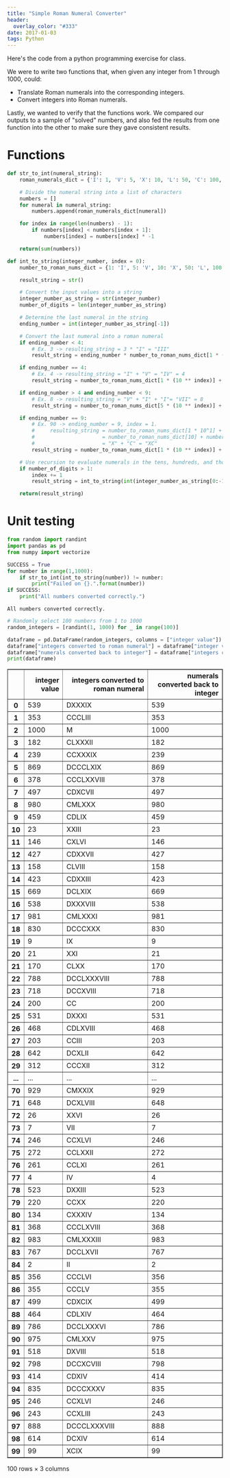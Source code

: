 ```yaml
---
title: "Simple Roman Numeral Converter"
header:
  overlay_color: "#333"
date: 2017-01-03
tags: Python
---
```


Here's the code from a python programming exercise for class.

We were to write two functions that, when given any integer from 1 through 1000, could:
* Translate Roman numerals into the corresponding integers.
* Convert integers into Roman numerals.

Lastly, we wanted to verify that the functions work. We compared our outputs to a sample of "solved" numbers, and also fed the results from one function into the other to make sure they gave consistent results.

# Functions

```python
def str_to_int(numeral_string):
    roman_numerals_dict = {'I': 1, 'V': 5, 'X': 10, 'L': 50, 'C': 100, 'D':500, 'M':1000}

    # Divide the numeral string into a list of characters
    numbers = []
    for numeral in numeral_string:
        numbers.append(roman_numerals_dict[numeral])

    for index in range(len(numbers) - 1):
        if numbers[index] < numbers[index + 1]:
            numbers[index] = numbers[index] * -1

    return(sum(numbers))
```


```python
def int_to_string(integer_number, index = 0):
    number_to_roman_nums_dict = {1: 'I', 5: 'V', 10: 'X', 50: 'L', 100:'C', 500: 'D', 1000: 'M'}

    result_string = str()

    # Convert the input values into a string
    integer_number_as_string = str(integer_number)
    number_of_digits = len(integer_number_as_string)

    # Determine the last numeral in the string
    ending_number = int(integer_number_as_string[-1])

    # Convert the last numeral into a roman numeral
    if ending_number < 4:
        # Ex. 3 -> resulting_string = 3 * "I" = "III"
        result_string = ending_number * number_to_roman_nums_dict[1 * (10 ** index)]

    if ending_number == 4:
        # Ex. 4 -> resulting_string = "I" + "V" = "IV" = 4
        result_string = number_to_roman_nums_dict[1 * (10 ** index)] + number_to_roman_nums_dict[5 * (10 ** index)]

    if ending_number > 4 and ending_number < 9:
        # Ex. 8 -> resulting_string = "V" + "I" + "I"= "VII" = 8
        result_string = number_to_roman_nums_dict[5 * (10 ** index)] + (ending_number % 5) * number_to_roman_nums_dict[1 * (10 ** index)]

    if ending_number == 9:
        # Ex. 90 -> ending_number = 9, index = 1.
        #     resulting_string = number_to_roman_nums_dict[1 * 10^1] + number_to_roman_nums_dict[10 * 10^1]
        #                      = number_to_roman_nums_dict[10] + number_to_roman_nums_dict[100]
        #                      = "X" + "C" = "XC"
        result_string = number_to_roman_nums_dict[1 * (10 ** index)] + number_to_roman_nums_dict[10 * (10 ** index)]

    # Use recursion to evaluate numerals in the tens, hundreds, and thousands places
    if number_of_digits > 1:
        index += 1
        result_string = int_to_string(int(integer_number_as_string[0:-1]), index) + result_string

    return(result_string)
```

# Unit testing


```python
from random import randint
import pandas as pd
from numpy import vectorize
```


```python
SUCCESS = True
for number in range(1,1000):
    if str_to_int(int_to_string(number)) != number:
        print("Failed on {}.".format(number))
if SUCCESS:
    print("All numbers converted correctly.")
```

    All numbers converted correctly.



```python
# Randomly select 100 numbers from 1 to 1000
random_integers = [randint(1, 1000) for _ in range(100)]

dataframe = pd.DataFrame(random_integers, columns = ["integer value"])
dataframe["integers converted to roman numeral"] = dataframe["integer value"].apply(vectorize(int_to_string))
dataframe["numerals converted back to integer"] = dataframe["integers converted to roman numeral"].apply(vectorize(str_to_int))
print(dataframe)
```




<div>
<table border="1" class="dataframe">
  <thead>
    <tr style="text-align: right;">
      <th></th>
      <th>integer value</th>
      <th>integers converted to roman numeral</th>
      <th>numerals converted back to integer</th>
    </tr>
  </thead>
  <tbody>
    <tr>
      <th>0</th>
      <td>539</td>
      <td>DXXXIX</td>
      <td>539</td>
    </tr>
    <tr>
      <th>1</th>
      <td>353</td>
      <td>CCCLIII</td>
      <td>353</td>
    </tr>
    <tr>
      <th>2</th>
      <td>1000</td>
      <td>M</td>
      <td>1000</td>
    </tr>
    <tr>
      <th>3</th>
      <td>182</td>
      <td>CLXXXII</td>
      <td>182</td>
    </tr>
    <tr>
      <th>4</th>
      <td>239</td>
      <td>CCXXXIX</td>
      <td>239</td>
    </tr>
    <tr>
      <th>5</th>
      <td>869</td>
      <td>DCCCLXIX</td>
      <td>869</td>
    </tr>
    <tr>
      <th>6</th>
      <td>378</td>
      <td>CCCLXXVIII</td>
      <td>378</td>
    </tr>
    <tr>
      <th>7</th>
      <td>497</td>
      <td>CDXCVII</td>
      <td>497</td>
    </tr>
    <tr>
      <th>8</th>
      <td>980</td>
      <td>CMLXXX</td>
      <td>980</td>
    </tr>
    <tr>
      <th>9</th>
      <td>459</td>
      <td>CDLIX</td>
      <td>459</td>
    </tr>
    <tr>
      <th>10</th>
      <td>23</td>
      <td>XXIII</td>
      <td>23</td>
    </tr>
    <tr>
      <th>11</th>
      <td>146</td>
      <td>CXLVI</td>
      <td>146</td>
    </tr>
    <tr>
      <th>12</th>
      <td>427</td>
      <td>CDXXVII</td>
      <td>427</td>
    </tr>
    <tr>
      <th>13</th>
      <td>158</td>
      <td>CLVIII</td>
      <td>158</td>
    </tr>
    <tr>
      <th>14</th>
      <td>423</td>
      <td>CDXXIII</td>
      <td>423</td>
    </tr>
    <tr>
      <th>15</th>
      <td>669</td>
      <td>DCLXIX</td>
      <td>669</td>
    </tr>
    <tr>
      <th>16</th>
      <td>538</td>
      <td>DXXXVIII</td>
      <td>538</td>
    </tr>
    <tr>
      <th>17</th>
      <td>981</td>
      <td>CMLXXXI</td>
      <td>981</td>
    </tr>
    <tr>
      <th>18</th>
      <td>830</td>
      <td>DCCCXXX</td>
      <td>830</td>
    </tr>
    <tr>
      <th>19</th>
      <td>9</td>
      <td>IX</td>
      <td>9</td>
    </tr>
    <tr>
      <th>20</th>
      <td>21</td>
      <td>XXI</td>
      <td>21</td>
    </tr>
    <tr>
      <th>21</th>
      <td>170</td>
      <td>CLXX</td>
      <td>170</td>
    </tr>
    <tr>
      <th>22</th>
      <td>788</td>
      <td>DCCLXXXVIII</td>
      <td>788</td>
    </tr>
    <tr>
      <th>23</th>
      <td>718</td>
      <td>DCCXVIII</td>
      <td>718</td>
    </tr>
    <tr>
      <th>24</th>
      <td>200</td>
      <td>CC</td>
      <td>200</td>
    </tr>
    <tr>
      <th>25</th>
      <td>531</td>
      <td>DXXXI</td>
      <td>531</td>
    </tr>
    <tr>
      <th>26</th>
      <td>468</td>
      <td>CDLXVIII</td>
      <td>468</td>
    </tr>
    <tr>
      <th>27</th>
      <td>203</td>
      <td>CCIII</td>
      <td>203</td>
    </tr>
    <tr>
      <th>28</th>
      <td>642</td>
      <td>DCXLII</td>
      <td>642</td>
    </tr>
    <tr>
      <th>29</th>
      <td>312</td>
      <td>CCCXII</td>
      <td>312</td>
    </tr>
    <tr>
      <th>...</th>
      <td>...</td>
      <td>...</td>
      <td>...</td>
    </tr>
    <tr>
      <th>70</th>
      <td>929</td>
      <td>CMXXIX</td>
      <td>929</td>
    </tr>
    <tr>
      <th>71</th>
      <td>648</td>
      <td>DCXLVIII</td>
      <td>648</td>
    </tr>
    <tr>
      <th>72</th>
      <td>26</td>
      <td>XXVI</td>
      <td>26</td>
    </tr>
    <tr>
      <th>73</th>
      <td>7</td>
      <td>VII</td>
      <td>7</td>
    </tr>
    <tr>
      <th>74</th>
      <td>246</td>
      <td>CCXLVI</td>
      <td>246</td>
    </tr>
    <tr>
      <th>75</th>
      <td>272</td>
      <td>CCLXXII</td>
      <td>272</td>
    </tr>
    <tr>
      <th>76</th>
      <td>261</td>
      <td>CCLXI</td>
      <td>261</td>
    </tr>
    <tr>
      <th>77</th>
      <td>4</td>
      <td>IV</td>
      <td>4</td>
    </tr>
    <tr>
      <th>78</th>
      <td>523</td>
      <td>DXXIII</td>
      <td>523</td>
    </tr>
    <tr>
      <th>79</th>
      <td>220</td>
      <td>CCXX</td>
      <td>220</td>
    </tr>
    <tr>
      <th>80</th>
      <td>134</td>
      <td>CXXXIV</td>
      <td>134</td>
    </tr>
    <tr>
      <th>81</th>
      <td>368</td>
      <td>CCCLXVIII</td>
      <td>368</td>
    </tr>
    <tr>
      <th>82</th>
      <td>983</td>
      <td>CMLXXXIII</td>
      <td>983</td>
    </tr>
    <tr>
      <th>83</th>
      <td>767</td>
      <td>DCCLXVII</td>
      <td>767</td>
    </tr>
    <tr>
      <th>84</th>
      <td>2</td>
      <td>II</td>
      <td>2</td>
    </tr>
    <tr>
      <th>85</th>
      <td>356</td>
      <td>CCCLVI</td>
      <td>356</td>
    </tr>
    <tr>
      <th>86</th>
      <td>355</td>
      <td>CCCLV</td>
      <td>355</td>
    </tr>
    <tr>
      <th>87</th>
      <td>499</td>
      <td>CDXCIX</td>
      <td>499</td>
    </tr>
    <tr>
      <th>88</th>
      <td>464</td>
      <td>CDLXIV</td>
      <td>464</td>
    </tr>
    <tr>
      <th>89</th>
      <td>786</td>
      <td>DCCLXXXVI</td>
      <td>786</td>
    </tr>
    <tr>
      <th>90</th>
      <td>975</td>
      <td>CMLXXV</td>
      <td>975</td>
    </tr>
    <tr>
      <th>91</th>
      <td>518</td>
      <td>DXVIII</td>
      <td>518</td>
    </tr>
    <tr>
      <th>92</th>
      <td>798</td>
      <td>DCCXCVIII</td>
      <td>798</td>
    </tr>
    <tr>
      <th>93</th>
      <td>414</td>
      <td>CDXIV</td>
      <td>414</td>
    </tr>
    <tr>
      <th>94</th>
      <td>835</td>
      <td>DCCCXXXV</td>
      <td>835</td>
    </tr>
    <tr>
      <th>95</th>
      <td>246</td>
      <td>CCXLVI</td>
      <td>246</td>
    </tr>
    <tr>
      <th>96</th>
      <td>243</td>
      <td>CCXLIII</td>
      <td>243</td>
    </tr>
    <tr>
      <th>97</th>
      <td>888</td>
      <td>DCCCLXXXVIII</td>
      <td>888</td>
    </tr>
    <tr>
      <th>98</th>
      <td>614</td>
      <td>DCXIV</td>
      <td>614</td>
    </tr>
    <tr>
      <th>99</th>
      <td>99</td>
      <td>XCIX</td>
      <td>99</td>
    </tr>
  </tbody>
</table>
<p>100 rows × 3 columns</p>
</div>




```python

```
